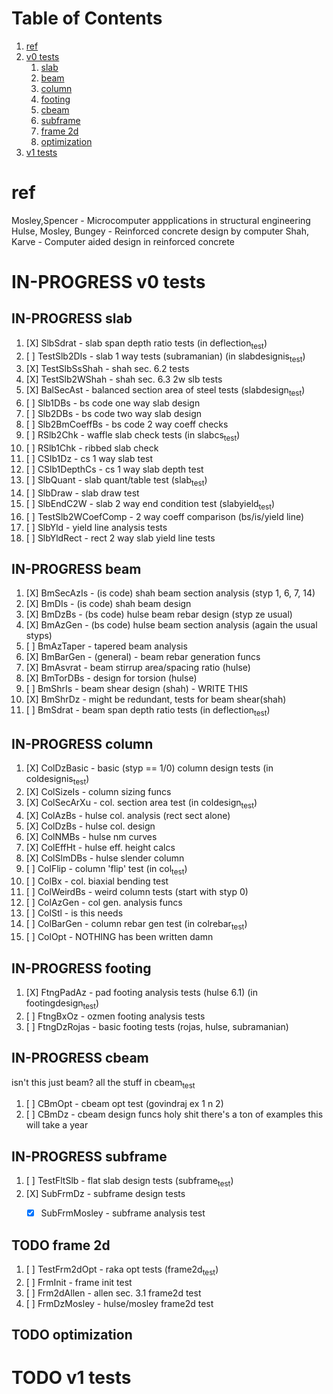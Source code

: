 
# Table of Contents

1.  [ref](#org91292ee)
2.  [v0 tests](#orgd3d87d1)
    1.  [slab](#org42b27c3)
    2.  [beam](#orge4856b5)
    3.  [column](#org30b9835)
    4.  [footing](#org93ec1e4)
    5.  [cbeam](#org9a6a2fd)
    6.  [subframe](#org776bf36)
    7.  [frame 2d](#org1ac7e06)
    8.  [optimization](#org9e2b6df)
3.  [v1 tests](#org60008e4)


<a id="org91292ee"></a>

# ref

Mosley,Spencer - Microcomputer appplications in structural engineering
Hulse, Mosley, Bungey - Reinforced concrete design by computer
Shah, Karve - Computer aided design in reinforced concrete


<a id="orgd3d87d1"></a>

# IN-PROGRESS v0 tests


<a id="org42b27c3"></a>

## IN-PROGRESS slab

1.  [X] SlbSdrat - slab span depth ratio tests (in deflection<sub>test</sub>)
2.  [ ] TestSlb2DIs - slab 1 way tests (subramanian) (in slabdesignis<sub>test</sub>)
3.  [X] TestSlbSsShah - shah sec. 6.2 tests
4.  [X] TestSlb2WShah - shah sec. 6.3 2w slb tests
5.  [X] BalSecAst - balanced section area of steel tests (slabdesign<sub>test</sub>)
6.  [ ] Slb1DBs - bs code one way slab design
7.  [ ] Slb2DBs - bs code two way slab design
8.  [ ] Slb2BmCoeffBs - bs code 2 way coeff checks
9.  [ ] RSlb2Chk - waffle slab check tests (in slabcs<sub>test</sub>)
10. [ ] RSlb1Chk - ribbed slab check
11. [ ] CSlb1Dz - cs 1 way slab test
12. [ ] CSlb1DepthCs - cs 1 way slab depth test
13. [ ] SlbQuant - slab quant/table test (slab<sub>test</sub>)
14. [ ] SlbDraw - slab draw test
15. [ ] SlbEndC2W - slab 2 way end condition test (slabyield<sub>test</sub>)
16. [ ] TestSlb2WCoefComp - 2 way coeff comparison (bs/is/yield line)
17. [ ] SlbYld - yield line analysis tests
18. [ ] SlbYldRect - rect 2 way slab yield line tests


<a id="orge4856b5"></a>

## IN-PROGRESS beam

1.  [X] BmSecAzIs - (is code) shah beam section analysis (styp 1, 6, 7, 14)
2.  [X] BmDIs - (is code) shah beam design
3.  [X] BmDzBs - (bs code) hulse beam rebar design (styp ze usual)
4.  [X] BmAzGen - (bs code) hulse beam section analysis (again the usual styps)
5.  [ ] BmAzTaper - tapered beam analysis
6.  [X] BmBarGen - (general) - beam rebar generation funcs
7.  [X] BmAsvrat - beam stirrup area/spacing ratio (hulse)
8.  [X] BmTorDBs - design for torsion (hulse)
9.  [ ] BmShrIs - beam shear design (shah) - WRITE THIS
10. [X] BmShrDz - might be redundant, tests for beam shear(shah)
11. [ ] BmSdrat - beam span depth ratio tests (in deflection<sub>test</sub>)


<a id="org30b9835"></a>

## IN-PROGRESS column

1.  [X] ColDzBasic - basic (styp == 1/0) column design tests (in coldesignis<sub>test</sub>)
2.  [X] ColSizeIs - column sizing funcs
3.  [X] ColSecArXu - col. section area test (in coldesign<sub>test</sub>)
4.  [X] ColAzBs - hulse col. analysis (rect sect alone)
5.  [X] ColDzBs - hulse col. design
6.  [X] ColNMBs - hulse nm curves
7.  [X] ColEffHt - hulse eff. height calcs
8.  [X] ColSlmDBs - hulse slender column
9.  [ ] ColFlip - column 'flip' test (in col<sub>test</sub>)
10. [ ] ColBx - col. biaxial bending test
11. [ ] ColWeirdBs - weird column tests (start with styp 0)
12. [ ] ColAzGen - col gen. analysis funcs
13. [ ] ColStl - is this needs
14. [ ] ColBarGen - column rebar gen test (in colrebar<sub>test</sub>)
15. [ ] ColOpt - NOTHING has been written damn


<a id="org93ec1e4"></a>

## IN-PROGRESS footing

1.  [X] FtngPadAz - pad footing analysis tests (hulse 6.1) (in footingdesign<sub>test</sub>)
2.  [ ] FtngBxOz - ozmen footing analysis tests
3.  [ ] FtngDzRojas - basic footing tests (rojas, hulse, subramanian)


<a id="org9a6a2fd"></a>

## IN-PROGRESS cbeam

isn't this just beam? all the stuff in cbeam<sub>test</sub>

1.  [ ] CBmOpt - cbeam opt test (govindraj ex 1 n 2)
2.  [ ] CBmDz - cbeam design funcs
    holy shit there's a ton of examples this will take a year


<a id="org776bf36"></a>

## IN-PROGRESS subframe

1.  [ ] TestFltSlb - flat slab design tests (subframe<sub>test</sub>)
2.  [X] SubFrmDz - subframe design tests
    -   [X] SubFrmMosley - subframe analysis test


<a id="org1ac7e06"></a>

## TODO frame 2d

1.  [ ] TestFrm2dOpt - raka opt tests (frame2d<sub>test</sub>)
2.  [ ] FrmInit - frame init test
3.  [ ] Frm2dAllen - allen sec. 3.1 frame2d test
4.  [ ] FrmDzMosley - hulse/mosley frame2d test


<a id="org9e2b6df"></a>

## TODO optimization


<a id="org60008e4"></a>

# TODO v1 tests

